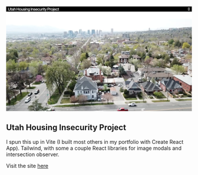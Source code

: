 ![screenshot](./housing_home.jpg)

## Utah Housing Insecurity Project

I spun this up in Vite (I built most others in my portfolio with Create React App). Tailwind,
with some a couple React libraries for image modals and intersection observer.

Visit the site [here](https://housinginsecurity.org)

